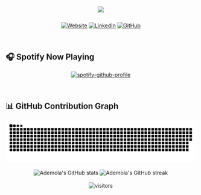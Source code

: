 <h1 align="center">
  <a href="https://git.io/typing-svg">
    <img src="https://readme-typing-svg.herokuapp.com/?lines=Hey,YO!👋;I'm+Ademola...;Welcome+to+my+GitHub!&center=true&size=30&color=FFFFFF&">
  </a>
</h1>

<div align="center">
  
  <!-- Personal Links -->
  <a href="https://www.demola.dev"><img src="https://img.shields.io/badge/Website-demola.dev-brightgreen?style=for-the-badge" alt="Website"></a>
  <a href="https://linkedin.com/in/ademolakolawole"><img src="https://img.shields.io/badge/LinkedIn-0077B5?style=for-the-badge&logo=linkedin&logoColor=white" alt="LinkedIn"></a>
  <a href="https://github.com/demola234"><img src="https://img.shields.io/badge/GitHub-100000?style=for-the-badge&logo=github&logoColor=white" alt="GitHub"></a>
  
</div>

<br>

## 🎧 Spotify Now Playing

<div align="center">
  
  [![spotify-github-profile](https://spotify-github-profile.kittinanx.com/api/view?uid=31yko6wylxgeyaa4wto46ecndhbm&cover_image=true&theme=novatorem&show_offline=false&background_color=121212&interchange=true&bar_color=53b14f&bar_color_cover=false)](https://spotify-github-profile.kittinanx.com/api/view?uid=31yko6wylxgeyaa4wto46ecndhbm&redirect=true)
  
</div>

<br>

## 📊 GitHub Contribution Graph

<div align="center">
  <picture>
    <source media="(prefers-color-scheme: dark)" srcset="https://raw.githubusercontent.com/demola234/demola234/output/github-contribution-grid-snake-dark.svg">
    <source media="(prefers-color-scheme: light)" srcset="https://raw.githubusercontent.com/demola234/demola234/output/github-contribution-grid-snake.svg">
    <img alt="GitHub contribution snake animation" src="https://raw.githubusercontent.com/demola234/demola234/output/github-contribution-grid-snake.svg">
  </picture>
</div>

<br>

<!-- GitHub Stats -->
<div align="center">
  <img src="https://github-readme-stats.vercel.app/api?username=demola234&show_icons=true&theme=radical" alt="Ademola's GitHub stats">
  <img src="https://github-readme-streak-stats.herokuapp.com/?user=demola234&theme=radical" alt="Ademola's GitHub streak">
</div>

<br>

<div align="center">
  <img src="https://visitor-badge.laobi.icu/badge?page_id=demola234.demola234" alt="visitors">
</div>